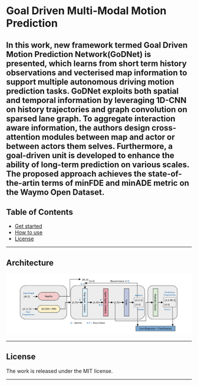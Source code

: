 # Goal Driven Multi-Modal Motion Prediction

In this work, new framework termed Goal Driven Motion Prediction Network(GoDNet) is presented, which learns from short term history observations and vecterised map information to support multiple autonomous driving motion prediction tasks. GoDNet exploits both spatial and temporal information by leveraging 1D-CNN on history trajectories and graph convolution on sparsed lane graph. To aggregate interaction aware information, the authors design cross-attention modules between map and actor or between actors them selves. Furthermore, a goal-driven unit is developed to enhance the ability of long-term prediction on various scales. The proposed approach achieves the state-of-the-artin terms of minFDE and minADE metric on the Waymo Open Dataset.
---

## Table of Contents
* [Get started](https://github.com/LiamTheronC/waymo_motion_prediction#installation)
* [How to use](https://github.com/LiamTheronC/waymo_motion_prediction#usage)
* [License](https://github.com/LiamTheronC/waymo_motion_prediction/blob/main/README.md#license)

---

## Architecture
![Architecture](pictures/Architecture.png)

 
---
 
## License
  
The work is released under the MIT license.
  
---
